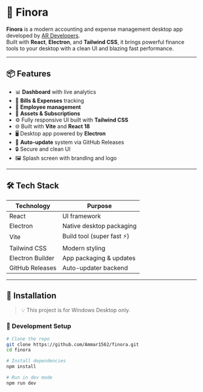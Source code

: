 # 🚀 Finora

**Finora** is a modern accounting and expense management desktop app developed by [AR Developers](https://github.com/Ammar1562).  
Built with **React**, **Electron**, and **Tailwind CSS**, it brings powerful finance tools to your desktop with a clean UI and blazing fast performance.

---

## 📦 Features

- 📊 **Dashboard** with live analytics
- 🧾 **Bills & Expenses** tracking
- 👥 **Employee management**
- 💼 **Assets & Subscriptions**
- ⚙️ Fully responsive UI built with **Tailwind CSS**
- 🌐 Built with **Vite** and **React 18**
- 🖥️ Desktop app powered by **Electron**
- 🔄 **Auto-update** system via GitHub Releases
- 🔒 Secure and clean UI
- 🖼️ Splash screen with branding and logo

---

## 🛠️ Tech Stack

| Technology     | Purpose                    |
|----------------|-----------------------------|
| React          | UI framework                |
| Electron       | Native desktop packaging    |
| Vite           | Build tool (super fast ⚡)   |
| Tailwind CSS   | Modern styling              |
| Electron Builder | App packaging & updates  |
| GitHub Releases | Auto-updater backend       |

---

## 🚀 Installation

> 💡 This project is for Windows Desktop only.

### 🔧 Development Setup

```bash
# Clone the repo
git clone https://github.com/Ammar1562/finora.git
cd finora

# Install dependencies
npm install

# Run in dev mode
npm run dev
